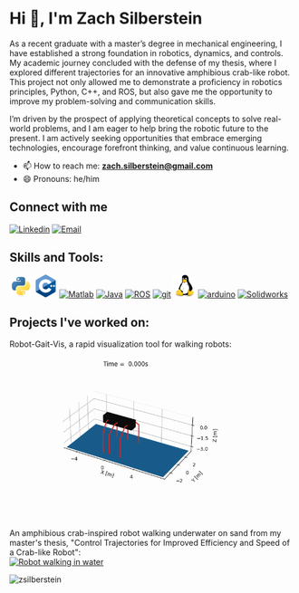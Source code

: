 # Hi 👋, I'm Zach Silberstein

As a recent graduate with a master’s degree in mechanical engineering, I have established a strong foundation in robotics, dynamics, and controls. My academic journey concluded with the defense of my thesis, where I explored different trajectories for an innovative amphibious crab-like robot. This project not only allowed me to demonstrate a proficiency in robotics principles, Python, C++, and ROS, but also gave me the opportunity to improve my problem-solving and communication skills.

I’m driven by the prospect of applying theoretical concepts to solve real-world problems, and I am eager to help bring the robotic future to the present. I am actively seeking opportunities that embrace emerging technologies, encourage forefront thinking, and value continuous learning.

<!-- - 🔭 I’m currently working on [test](link) -->
<!-- - - 🌱 I’m currently learning  -->
- 📫 How to reach me: **zach.silberstein@gmail.com** 
- 😄 Pronouns: he/him 

## Connect with me
<a href="https://www.linkedin.com/in/zach-silberstein/" target="_blank" rel="noreferrer"><img
        src="https://raw.githubusercontent.com/rahuldkjain/github-profile-readme-generator/master/src/images/icons/Social/linked-in-alt.svg"
        alt="Linkedin" height="40" width="50" /></a>
<a href="mailto:zach.silberstein@gmail.com" target="_blank" rel="noreferrer"><img
        src="https://raw.githubusercontent.com/FortAwesome/Font-Awesome/6.x/svgs/solid/envelope.svg" alt="Email"
        height="40" width="40" /></a>

## Skills and Tools:
<a href="https://www.python.org" target="_blank" rel="noreferrer"><img
        src="https://raw.githubusercontent.com/devicons/devicon/master/icons/python/python-original.svg" alt="Python"
        width="40" height="40" /></a>
<a href="https://cplusplus.com/" target="_blank" rel="noreferrer"><img
        src="https://raw.githubusercontent.com/devicons/devicon/master/icons/cplusplus/cplusplus-original.svg" alt="C++"
        width="40" height="40" /></a>
<a href="https://www.mathworks.com/products/matlab.html" target="_blank" rel="noreferrer"><img
        src="https://upload.wikimedia.org/wikipedia/commons/2/21/Matlab_Logo.png" alt="Matlab" width="40"
        height="40" /></a>
<a href="https://www.java.com/en/" target="_blank" rel="noreferrer"><img
        src="https://cdn.worldvectorlogo.com/logos/java-4.svg" alt="Java" width="40" height="40" /></a>
<a href="https://www.ros.org/" target="_blank" rel="noreferrer"><img
        src="https://upload.wikimedia.org/wikipedia/commons/b/bb/Ros_logo.svg" alt="ROS" width="100"
        height="40" /></a>
<a href="https://git-scm.com/" target="_blank" rel="noreferrer"><img
        src="https://www.vectorlogo.zone/logos/git-scm/git-scm-icon.svg" alt="git" width="40" height="40" /></a>
<a href="https://www.linux.org/" target="_blank" rel="noreferrer"><img
        src="https://raw.githubusercontent.com/devicons/devicon/master/icons/linux/linux-original.svg" alt="Linux"
        width="40" height="40" /></a>
<a href="https://www.arduino.cc/" target="_blank" rel="noreferrer"><img
        src="https://cdn.worldvectorlogo.com/logos/arduino-1.svg" alt="arduino" width="40" height="40" /></a>
<a href="https://www.solidworks.com/" target="_blank" rel="noreferrer"><img
        src="https://upload.wikimedia.org/wikipedia/en/d/d2/SolidWorks_Logo.svg" alt="Solidworks" width="100"
        height="40" /></a>


## Projects I've worked on:
Robot-Gait-Vis, a rapid visualization tool for walking robots:  
<a href="https://github.com/zsilberstein/robot-gait-vis" target="_blank" rel="noreferrer"><img
        src="https://github.com/zsilberstein/robot-gait-vis/blob/master/hexapod_ex.gif?raw=true" alt="Robot-Gait-vis" width="400" height="300" /></a>

An amphibious crab-inspired robot walking underwater on sand from my master's thesis, "Control Trajectories for Improved Efficiency and Speed of a Crab-like Robot":  
<a href="https://etd.ohiolink.edu/acprod/odb_etd/etd/r/1501/10?clear=10&p10_accession_num=case1702030085615918" target="_blank" rel="noreferrer"><img
        src="https://github.com/zsilberstein/zsilberstein/blob/main/Thesis%20walking%20in%20water.gif?raw=true" alt="Robot walking in water" width="400"
        height="225" /></a>

<img src="https://komarev.com/ghpvc/?username=zsilberstein&label=Profile%20views&color=0e75b6&style=flat" alt="zsilberstein" />  
